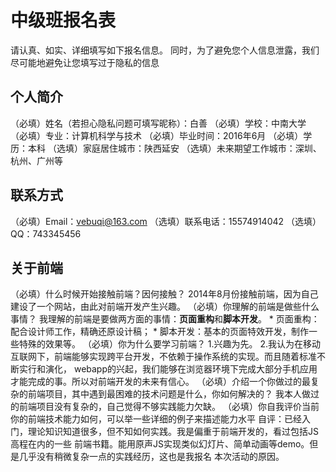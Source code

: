 # 中级班报名表

请认真、如实、详细填写如下报名信息。
同时，为了避免您个人信息泄露，我们尽可能地避免让您填写过于隐私的信息

## 个人简介

（必填）姓名（若担心隐私问题可填写昵称）：白善
（必填）学校：中南大学
（必填）专业：计算机科学与技术
（必填）毕业时间：2016年6月
（必填）学历：本科
（选填）家庭居住城市：陕西延安
（选填）未来期望工作城市：深圳、杭州、广州等

## 联系方式

（必填）Email：vebuqi@163.com
（选填）联系电话：15574914042
（选填）QQ：743345456

## 关于前端

（必填）什么时候开始接触前端？因何接触？
    2014年8月份接触前端，因为自己建设了一个网站，由此对前端开发产生兴趣。
（必填）你理解的前端是做些什么事情？
    我理解的前端是要做两方面的事情：**页面重构**和**脚本开发**。
    * 页面重构：配合设计师工作，精确还原设计稿；
    * 脚本开发：基本的页面特效开发，制作一些特殊的效果等。
（必填）你为什么要学习前端？
    1.兴趣为先。
    2.我认为在移动互联网下，前端能够实现跨平台开发，不依赖于操作系统的实现。而且随着标准不断实行和演化，
webapp的兴起，我们能够在浏览器环境下完成大部分手机应用才能完成的事。所以对前端开发的未来有信心。
（必填）介绍一个你做过的最复杂的前端项目，其中遇到最困难的技术问题是什么，你如何解决的？
    我本人做过的前端项目没有复杂的，自己觉得不够实践能力欠缺。
（必填）你自我评价当前你的前端技术能力如何，可以举一些详细的例子来描述能力水平
    自评：已经入门，理论知识知道很多，但不知如何实践。我是偏重于前端开发的，看过包括JS高程在内的一些
前端书籍。能用原声JS实现类似幻灯片、简单动画等demo。但是几乎没有稍微复杂一点的实践经历，这也是我报名
本次活动的原因。
